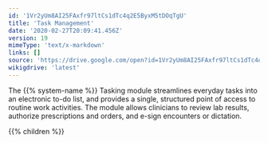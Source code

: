 ```yaml
---
id: '1Vr2yUm8AI25FAxfr97ltCs1dTc4q2E5ByxM5tDOqTgU'
title: 'Task Management'
date: '2020-02-27T20:09:41.456Z'
version: 19
mimeType: 'text/x-markdown'
links: []
source: 'https://drive.google.com/open?id=1Vr2yUm8AI25FAxfr97ltCs1dTc4q2E5ByxM5tDOqTgU'
wikigdrive: 'latest'
---
```





The {{% system-name %}} Tasking module streamlines everyday tasks into an electronic to-do list, and provides a single, structured point of access to routine work activities. The module allows clinicians to review lab results, authorize prescriptions and orders, and e-sign encounters or dictation. 



{{% children %}}




